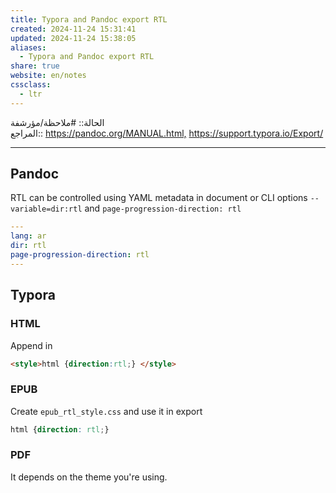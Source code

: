 ```yaml
---
title: Typora and Pandoc export RTL
created: 2024-11-24 15:31:41
updated: 2024-11-24 15:38:05
aliases:
  - Typora and Pandoc export RTL
share: true
website: en/notes
cssclass:
  - ltr
---
```


الحالة:: #ملاحظة/مؤرشفة  
المراجع:: <https://pandoc.org/MANUAL.html,> <https://support.typora.io/Export/>

---

## Pandoc

RTL can be controlled using YAML metadata in document or CLI options `--variable=dir:rtl` and `page-progression-direction: rtl`

```yaml
---
lang: ar
dir: rtl
page-progression-direction: rtl
---
```

## Typora

### HTML

Append in <head />

```html
<style>html {direction:rtl;} </style>
```

### EPUB

Create `epub_rtl_style.css` and use it in export

```css
html {direction: rtl;}
```

### PDF

It depends on the theme you're using.
